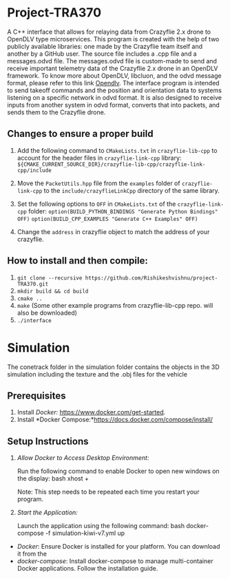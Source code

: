 # Project-TRA370

A C++ interface that allows for relaying data from Crazyflie 2.x drone to OpenDLV type microservices. This program is created with the help of two publicly available libraries: one made by the Crazyflie team itself and another by a GitHub user. The source file includes a .cpp file and a messages.odvd file. The messages.odvd file is custom-made to send and receive important telemetry data of the Crazyflie 2.x drone in an OpenDLV framework. To know more about OpenDLV, libcluon, and the odvd message format, please refer to this link [Opendlv](https://opendlv.org/learn.html). The interface program is intended to send takeoff commands and the position and orientation data to systems listening on a specific network in odvd format. It is also designed to receive inputs from another system in odvd format, converts that into packets, and sends them to the Crazyflie drone.

## Changes to ensure a proper build

1) Add the following command to `CMakeLists.txt` in `crazyflie-lib-cpp` to account for the header files in `crazyflie-link-cpp` library:
   `${CMAKE_CURRENT_SOURCE_DIR}/crazyflie-lib-cpp/crazyflie-link-cpp/include`

2) Move the `PacketUtils.hpp` file from the `examples` folder of `crazyflie-link-cpp` to the `include/crazyflieLinkCpp` directory of the same library.


3) Set the following options to `OFF` in `CMakeLists.txt` of the `crazyflie-link-cpp` folder:
`option(BUILD_PYTHON_BINDINGS "Generate Python Bindings" OFF)`
`option(BUILD_CPP_EXAMPLES "Generate C++ Examples" OFF)`

4) Change the `address` in crazyflie object to match the address of your crazyflie.

## How to install and then compile:
1) `git clone --recursive https://github.com/Rishikeshvishnu/project-TRA370.git`
2) `mkdir build && cd build`
3) `cmake ..`
4) `make` (Some other example programs from crazyflie-lib-cpp repo. will also be downloaded)
5) `./interface` 

# Simulation

The conetrack folder in the simulation folder contains the objects in the 3D simulation including the texture and the .obj files for the vehicle 
## Prerequisites

1. Install *Docker:* https://www.docker.com/get-started.
2. Install *Docker Compose:*https://docs.docker.com/compose/install/

## Setup Instructions

1. *Allow Docker to Access Desktop Environment:*

   Run the following command to enable Docker to open new windows on the display:
   bash
   xhost +
   
   Note: This step needs to be repeated each time you restart your program.

2. *Start the Application:*

   Launch the application using the following command:
   bash
   docker-compose -f simulation-kiwi-v7.yml up
   

- *Docker*: Ensure Docker is installed for your platform. You can download it from the 
- *docker-compose*: Install docker-compose to manage multi-container Docker applications. Follow the installation guide.

